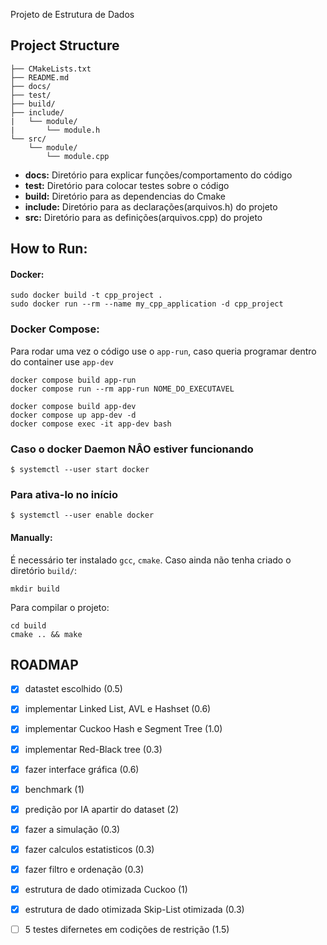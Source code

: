  Projeto de Estrutura de Dados
## Project Structure
```
├── CMakeLists.txt
├── README.md
├── docs/
├── test/
├── build/
├── include/
|   └── module/
|       └── module.h
└── src/
    └── module/
        └── module.cpp
```
- **docs:** Diretório para explicar funções/comportamento do código
- **test:** Diretório para colocar testes sobre o código
- **build:** Diretório para as dependencias do Cmake
- **include:** Diretório para as declarações(arquivos.h) do projeto
- **src:** Diretório para as definições(arquivos.cpp) do projeto

## How to Run:
#### Docker:
```shell
sudo docker build -t cpp_project .
sudo docker run --rm --name my_cpp_application -d cpp_project
```
### Docker Compose:
Para rodar uma vez o código use o `app-run`, caso queria programar dentro do container use `app-dev`
```shell
docker compose build app-run
docker compose run --rm app-run NOME_DO_EXECUTAVEL
```
```shell
docker compose build app-dev
docker compose up app-dev -d
docker compose exec -it app-dev bash
```
### Caso o docker Daemon NÂO estiver funcionando
```shell
$ systemctl --user start docker
```
### Para ativa-lo no início
```shell
$ systemctl --user enable docker
```
#### Manually:
É necessário ter instalado `gcc`, `cmake`.
Caso ainda não tenha criado o diretório `build/`:
```
mkdir build
```
Para compilar o projeto:
```
cd build
cmake .. && make
```
## ROADMAP
- [x] datastet escolhido (0.5)
- [x] implementar Linked List, AVL e Hashset (0.6)
- [x] implementar Cuckoo Hash e Segment Tree (1.0)
- [x] implementar Red-Black tree (0.3)
- [x] fazer interface gráfica (0.6)
- [x] benchmark (1)
- [x] predição por IA apartir do dataset (2)
- [x] fazer a simulação (0.3)
- [x] fazer calculos estatisticos (0.3)
- [x] fazer filtro e ordenação (0.3)
- [x] estrutura de dado otimizada Cuckoo (1)
- [x] estrutura de dado otimizada Skip-List otimizada (0.3)
- [ ] 5 testes difernetes em codições de restrição (1.5)


